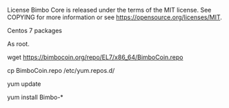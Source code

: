 License
Bimbo Core is released under the terms of the MIT license. See COPYING for more information or see https://opensource.org/licenses/MIT.


Centos 7 packages 

As root.

wget https://bimbocoin.org/repo/EL7/x86_64/BimboCoin.repo

cp BimboCoin.repo /etc/yum.repos.d/

yum update

yum install Bimbo-*
